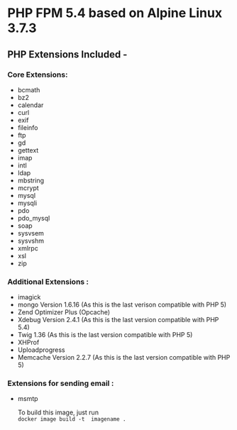 # PHP FPM 5.4 based on Alpine Linux 3.7.3

## PHP Extensions Included -

### Core Extensions:

* bcmath
* bz2
* calendar
* curl
* exif
* fileinfo
* ftp
* gd
* gettext
* imap
* intl
* ldap
* mbstring
* mcrypt
* mysql
* mysqli
* pdo
* pdo_mysql
* soap
* sysvsem
* sysvshm
* xmlrpc
* xsl
* zip

### Additional Extensions :

* imagick
* mongo Version 1.6.16 (As this is the last verison compatible with PHP 5)
* Zend Optimizer Plus (Opcache)
* Xdebug Version 2.4.1 (As this is the last version compatible with PHP 5.4)
* Twig 1.36 (As this is the last version compatible with PHP 5)
* XHProf
* Uploadprogress
* Memcache Version 2.2.7 (As this is the last version compatible with PHP 5)

### Extensions for sending email :

* msmtp

  To build this image, just run  
```docker image build -t  imagename .```
